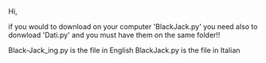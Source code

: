 Hi,

if you would to download on your computer 'BlackJack.py' you need also to donwload 'Dati.py' and you must have them on the same folder!!

Black-Jack_ing.py is the file in English
BlackJack.py is the file in Italian

